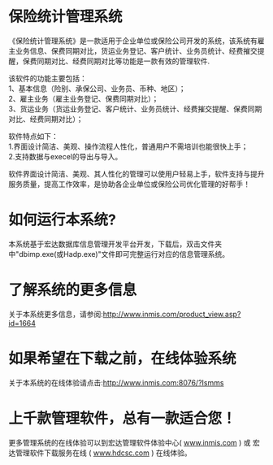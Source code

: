 # 保险统计管理系统

《保险统计管理系统》是一款适用于企业单位或保险公司开发的系统，该系统有雇主业务信息、保费同期对比，货运业务登记、客户统计、业务员统计、经费摧交提醒，保费同期对比、经费同期对比等功能是一款有效的管理软件.

 该软件的功能主要包括：   
 1、基本信息（险别、承保公司、业务员、币种、地区）；   
 2、雇主业务（雇主业务登记、保费同期对比）；   
 3、货运业务（货运业务登记、客户统计、业务员统计、经费摧交提醒、保费同期对比、经费同期对比）； 
 
 软件特点如下：   
 1.界面设计简洁、美观、操作流程人性化，普通用户不需培训也能很快上手；   
 2.支持数据与execel的导出与导入。
 
 软件界面设计简洁、美观、其人性化的管理可以使用户轻易上手，软件支持与提升服务质量，提高工作效率，是协助各企业单位或保险公司优化管理的好帮手！

# 如何运行本系统?

本系统基于宏达数据库信息管理开发平台开发，下载后，双击文件夹中"dbimp.exe(或Hadp.exe)"文件即可完整运行对应的信息管理系统。

# 了解系统的更多信息

关于本系统更多信息，请参阅:http://www.inmis.com/product_view.asp?id=1664

# 如果希望在下载之前，在线体验系统

关于本系统的在线体验请点击:http://www.inmis.com:8076/?Ismms

# 上千款管理软件，总有一款适合您！

更多管理系统的在线体验可以到宏达管理软件体验中心( www.inmis.com ) 或 宏达管理软件下载服务在线 ( www.hdcsc.com ) 在线体验。

